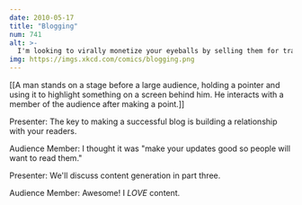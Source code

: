 ```yaml
---
date: 2010-05-17
title: "Blogging"
num: 741
alt: >-
  I'm looking to virally monetize your eyeballs by selling them for transplants.
img: https://imgs.xkcd.com/comics/blogging.png
---
```

[[A man stands on a stage before a large audience, holding a pointer and using it to highlight something on a screen behind him. He interacts with a member of the audience after making a point.]]

Presenter: The key to making a successful blog is building a relationship with your readers.

Audience Member: I thought it was "make your updates good so people will want to read them."

Presenter: We'll discuss content generation in part three.

Audience Member: Awesome! I _LOVE_ content.

